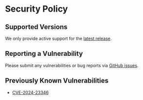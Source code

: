 # Security Policy

## Supported Versions

We only provide active support for the [latest release](https://pypi.org/project/pymatgen).

## Reporting a Vulnerability

Please submit any vulnerabilities or bug reports via [GitHub issues](https://github.com/materialsproject/pymatgen/issues).

## Previously Known Vulnerabilities

* [CVE-2024-23346](https://github.com/materialsproject/pymatgen/security/advisories/GHSA-vgv8-5cpj-qj2f)
